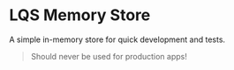 # LQS Memory Store

A simple in-memory store for quick development and tests. 


> Should never be used for production apps!

